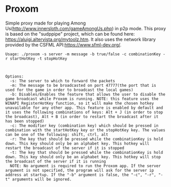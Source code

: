 # Proxom
Simple proxy made for playing Among Us(http://www.innersloth.com/gameAmongUs.php) in p2p mode.
This proxy is based on the "sudppipe" project, which can be found here: https://aluigi.altervista.org/mytoolz.htm. It also uses the network library provided by the CSFML API:https://www.sfml-dev.org/.

```
Usage: ./proxom -s server -m message -b true/false -c combinationKey -r startHotKey -t stopHotKey



Options:
  -s: The server to which to forward the packets
  -m: The message to be broadcasted on port 47777(the port that is used for the game in order to broadcast the local games)
  -b: Disables/Enables the feature that allows the user to disable the game broadcast while Proxom is running. NOTE: this feature uses the WINAPI RegisterHotKey function, so it will make the chosen hotkey unavailable for any other app. This feature is enabled by default and it uses the following combinations of keys: Alt + J (in order to stop the broadcast), Alt + B (in order to restart the broadcast after it has been stopped)
  -c: The modifier key (combination key) which should be pressed in combination with the startHotKey key or the stopHotKey key. The values can be one of the following: shift, ctrl, alt
  -r: The key that should be pressed while the combinationKey is hold down. This key should only be an alphabet key. This hotkey will restart the broadcast of the server if it is stopped
  -t: The key that should be pressed while the combinationKey is hold down. This key should only be an alphabet key. This hotkey will stop the broadcast of the server if it is running
  NOTE: No argument is required to run the Proxom app. If the server argument is not specified, the program will ask for the server ip address at startup. If the "-b" argument is false, the "-c", "-r", "-t" arguments will be ignored.
  
```
